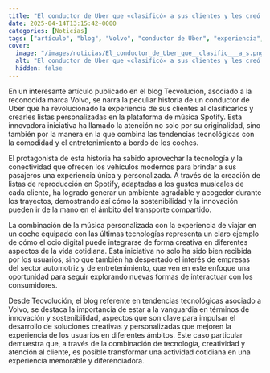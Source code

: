 ```yaml
---
title: "El conductor de Uber que «clasificó» a sus clientes y les creó listas de Spotify a medida"
date: 2025-04-14T13:15:42+0000
categories: [Noticias]
tags: ["artículo", "blog", "Volvo", "conductor de Uber", "experiencia", "clientes", "plataforma de música Spotify", "iniciativa", "tecnológicas", "coches", "conectividad", "pasajeros", "listas de reproducción", "música personalizada", "tecnologías", "ocio digital", "transporte compartido", "s"]
cover:
  image: "/images/noticias/El_conductor_de_Uber_que__clasific___a_s.png"
  alt: "El conductor de Uber que «clasificó» a sus clientes y les creó listas de Spotify a medida"
  hidden: false
---
```


En un interesante artículo publicado en el blog Tecvolución, asociado a la reconocida marca Volvo, se narra la peculiar historia de un conductor de Uber que ha revolucionado la experiencia de sus clientes al clasificarlos y crearles listas personalizadas en la plataforma de música Spotify. Esta innovadora iniciativa ha llamado la atención no solo por su originalidad, sino también por la manera en la que combina las tendencias tecnológicas con la comodidad y el entretenimiento a bordo de los coches.

El protagonista de esta historia ha sabido aprovechar la tecnología y la conectividad que ofrecen los vehículos modernos para brindar a sus pasajeros una experiencia única y personalizada. A través de la creación de listas de reproducción en Spotify, adaptadas a los gustos musicales de cada cliente, ha logrado generar un ambiente agradable y acogedor durante los trayectos, demostrando así cómo la sostenibilidad y la innovación pueden ir de la mano en el ámbito del transporte compartido.

La combinación de la música personalizada con la experiencia de viajar en un coche equipado con las últimas tecnologías representa un claro ejemplo de cómo el ocio digital puede integrarse de forma creativa en diferentes aspectos de la vida cotidiana. Esta iniciativa no solo ha sido bien recibida por los usuarios, sino que también ha despertado el interés de empresas del sector automotriz y de entretenimiento, que ven en este enfoque una oportunidad para seguir explorando nuevas formas de interactuar con los consumidores.

Desde Tecvolución, el blog referente en tendencias tecnológicas asociado a Volvo, se destaca la importancia de estar a la vanguardia en términos de innovación y sostenibilidad, aspectos que son clave para impulsar el desarrollo de soluciones creativas y personalizadas que mejoren la experiencia de los usuarios en diferentes ámbitos. Este caso particular demuestra que, a través de la combinación de tecnología, creatividad y atención al cliente, es posible transformar una actividad cotidiana en una experiencia memorable y diferenciadora.
